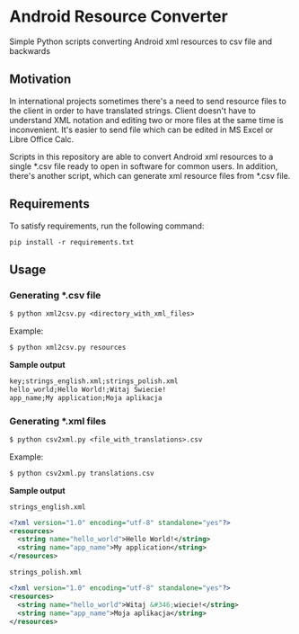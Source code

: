 # Android Resource Converter
Simple Python scripts converting Android xml resources to csv file and backwards

Motivation
----------
In international projects sometimes there's a need to send resource files to the client in order to have translated strings. Client doesn't have to understand XML notation and editing two or more files at the same time is inconvenient. It's easier to send file which can be edited in MS Excel or Libre Office Calc.

Scripts in this repository are able to convert Android xml resources to a single *.csv file ready to open in software for common users. In addition, there's another script, which can generate xml resource files from *.csv file.

Requirements
------------

To satisfy requirements, run the following command:

`pip install -r requirements.txt`

Usage
-----

### Generating *.csv file

```txt
$ python xml2csv.py <directory_with_xml_files>
```
Example:
```txt
$ python xml2csv.py resources
```

**Sample output**

```txt
key;strings_english.xml;strings_polish.xml
hello_world;Hello World!;Witaj Świecie!
app_name;My application;Moja aplikacja
```

### Generating *.xml files

```txt
$ python csv2xml.py <file_with_translations>.csv
```
Example:
```txt
$ python csv2xml.py translations.csv
```

**Sample output**

`strings_english.xml`

```xml
<?xml version="1.0" encoding="utf-8" standalone="yes"?>
<resources>
  <string name="hello_world">Hello World!</string>
  <string name="app_name">My application</string>
</resources>
```

`strings_polish.xml`

```xml
<?xml version="1.0" encoding="utf-8" standalone="yes"?>
<resources>
  <string name="hello_world">Witaj &#346;wiecie!</string>
  <string name="app_name">Moja aplikacja</string>
</resources>
```

